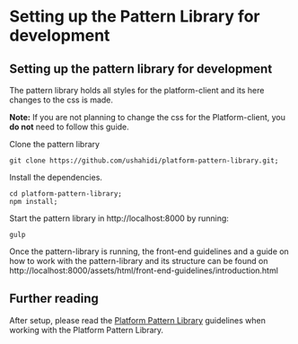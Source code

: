 # Setting up the Pattern Library for development

## Setting up the pattern library for development

The pattern library holds all styles for the platform-client and its here changes to the css is made.

**Note:** If you are not planning to change the css for the Platform-client, you **do not** need to follow this guide.

Clone the pattern library

```text
git clone https://github.com/ushahidi/platform-pattern-library.git;
```

Install the dependencies.

```text
cd platform-pattern-library;
npm install;
```

Start the pattern library in http://localhost:8000 by running:

```text
gulp
```

Once the pattern-library is running, the front-end guidelines and a guide on how to work with the pattern-library and its structure can be found on http://localhost:8000/assets/html/front-end-guidelines/introduction.html  


## Further reading

After setup, please read the [Platform Pattern Library](../../front-end-development/changing-ui-styles-introduction-to-the-pattern-library/) guidelines when working with the Platform Pattern Library.

